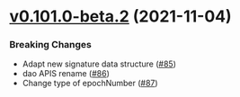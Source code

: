 # [v0.101.0-beta.2](https://github.com/nervosnetwork/ckb-sdk-java/compare/v0.43.3-beta.1...v0.101.0-beta.2) (2021-11-04)

### Breaking Changes

* Adapt new signature data structure ([#85](https://github.com/nervosnetwork/ckb-sdk-go/pull/85))
* dao APIS rename ([#86](https://github.com/nervosnetwork/ckb-sdk-go/pull/86))
* Change type of epochNumber ([#87](https://github.com/nervosnetwork/ckb-sdk-go/pull/87))
